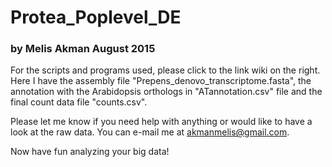 # Protea_Poplevel_DE

### by Melis Akman August 2015

For the scripts and programs used, please click to the link wiki on the right.
Here I have the assembly file "Prepens_denovo_transcriptome.fasta", the annotation with the Arabidopsis orthologs in "ATannotation.csv" file and the final count data file "counts.csv".

Please let me know if you need help with anything or would like to have a look at the raw data. You can e-mail me at akmanmelis@gmail.com.

Now have fun analyzing your big data!
